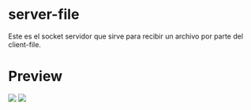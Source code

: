 # server-file

Este es el socket servidor que sirve para recibir un archivo por parte del client-file.

# Preview
![](docs/1.png)
![](docs/2.png)
